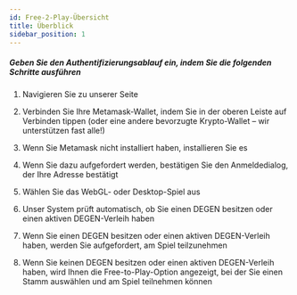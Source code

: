 ```yaml
---
id: Free-2-Play-Übersicht
title: Überblick
sidebar_position: 1
---
```


##### **Geben Sie den Authentifizierungsablauf ein, indem Sie die folgenden Schritte ausführen**

1. Navigieren Sie zu unserer Seite [](https://niftyleague.com/games)

2. Verbinden Sie Ihre Metamask-Wallet, indem Sie in der oberen Leiste auf Verbinden tippen (oder eine andere bevorzugte Krypto-Wallet – wir unterstützen fast alle!)

3. Wenn Sie Metamask nicht installiert haben, installieren Sie es [](https://metamask.io/)

4. Wenn Sie dazu aufgefordert werden, bestätigen Sie den Anmeldedialog, der Ihre Adresse bestätigt

5. Wählen Sie das WebGL- oder Desktop-Spiel aus

6. Unser System prüft automatisch, ob Sie einen DEGEN besitzen oder einen aktiven DEGEN-Verleih haben

7. Wenn Sie einen DEGEN besitzen oder einen aktiven DEGEN-Verleih haben, werden Sie aufgefordert, am Spiel teilzunehmen

8. Wenn Sie keinen DEGEN besitzen oder einen aktiven DEGEN-Verleih haben, wird Ihnen die Free-to-Play-Option angezeigt, bei der Sie einen Stamm auswählen und am Spiel teilnehmen können
